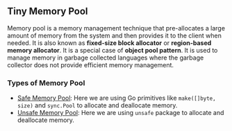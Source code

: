 ## Tiny Memory Pool

Memory pool is a memory management technique that pre-allocates a large amount of memory from the system and then
provides it to the client when needed. It is also known as **fixed-size block allocator** or **region-based memory
allocator**. It is a special case of **object pool pattern**. It is used to manage memory in garbage collected
languages where the garbage collector does not provide efficient memory management.

### Types of Memory Pool

- [Safe Memory Pool](./pkg/mpool/b_safe_mpool.go): Here we are using Go primitives like `make([]byte, size)` and
  `sync.Pool` to allocate and deallocate memory.
- [Unsafe Memory Pool](./pkg/mpool/c_unsafe_mpool.go): Here we are using `unsafe` package to allocate and deallocate
  memory. 